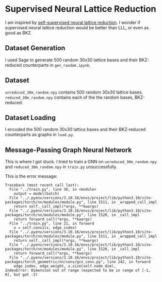 # Supervised Neural Lattice Reduction

I am inspired by [self-supervised neural lattice reduction](https://arxiv.org/abs/2311.08170).  I wonder if supervised neural lattice reduction would be better than LLL, or even as good as BKZ.

## Dataset Generation

I used Sage to generate 500 random 30x30 lattice bases and their BKZ-reduced counterparts in `gen_random.ipynb`. 

## Dataset 

`unreduced_30m_random.npy` contains 500 random 30x30 lattice bases. `reduced_30m_random.npy` contains each of the the random bases, BKZ-reduced.

## Dataset Loading 

I encoded the 500 random 30x30 lattice bases and their BKZ-reduced counterparts as graphs in `load.py`. 

## Message-Passing Graph Neural Network

This is where I got stuck. I tried to train a GNN on `unreduced_30m_random.npy` and `reduced_30m_random.npy` in `train.py` unsuccessfully. 

This is the error message:

```
Traceback (most recent call last):
  File "../train.py", line 36, in <module>
    output = model(batch)
  File "../.pyenv/versions/3.10.16/envs/project/lib/python3.10/site-packages/torch/nn/modules/module.py", line 1511, in _wrapped_call_impl
    return self._call_impl(*args, **kwargs)
  File "../.pyenv/versions/3.10.16/envs/project/lib/python3.10/site-packages/torch/nn/modules/module.py", line 1520, in _call_impl
    return forward_call(*args, **kwargs)
  File "../train.py", line 21, in forward
    x = self.conv1(x, edge_index)
  File "../.pyenv/versions/3.10.16/envs/project/lib/python3.10/site-packages/torch/nn/modules/module.py", line 1511, in _wrapped_call_impl
    return self._call_impl(*args, **kwargs)
  File "../.pyenv/versions/3.10.16/envs/project/lib/python3.10/site-packages/torch/nn/modules/module.py", line 1520, in _call_impl
    return forward_call(*args, **kwargs)
  File "../.pyenv/versions/3.10.16/envs/project/lib/python3.10/site-packages/torch_geometric/nn/conv/gcn_conv.py", line 242, in forward
    edge_index, edge_weight, x.size(self.node_dim),
IndexError: Dimension out of range (expected to be in range of [-1, 0], but got -2)
```

